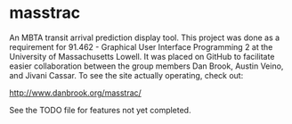 masstrac
========

An MBTA transit arrival prediction display tool. This project was done as a
requirement for 91.462 - Graphical User Interface Programming 2 at the
University of Massachusetts Lowell. It was placed on GitHub to facilitate
easier collaboration between the group members Dan Brook, Austin Veino, and
Jivani Cassar. To see the site actually operating, check out:

http://www.danbrook.org/masstrac/

See the TODO file for features not yet completed.
